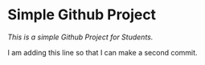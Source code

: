 # Simple Github Project
_This is a simple Github Project for Students._

I am adding this line so that I can make a second commit.